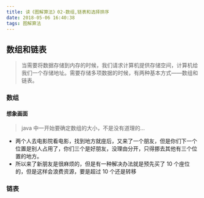 ```yaml
---
title: 读《图解算法》02-数组,链表和选择排序
date: 2018-05-06 16:40:38
tags: 图解算法
---
```


## 数组和链表

> 当需要将数据存储到内存的时候，我们请求计算机提供存储空间，计算机给我们一个存储地址。需要存储多项数据的时候，有两种基本方式——数组和链表。

### 数组

#### 想象画面

> java 中一开始要确定数组的大小，不是没有道理的...

* 两个人去电影院看电影，找到地方就座后，又来了一个朋友，但是你们下一个位置是别人占用了，你们三个是好朋友，没理由分开，只得挪去其他有三个位置的地方。
* 所以来了新朋友是很麻烦的，但是有一种解决办法就是预先买了 10 个座位的，但是这样会浪费资源，要是超过 10 个还是转移

### 链表
